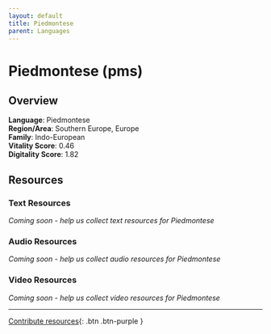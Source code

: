 ```yaml
---
layout: default
title: Piedmontese
parent: Languages
---
```


# Piedmontese (pms)

## Overview

**Language**: Piedmontese  
**Region/Area**: Southern Europe, Europe  
**Family**: Indo-European  
**Vitality Score**: 0.46  
**Digitality Score**: 1.82  

## Resources

### Text Resources
*Coming soon - help us collect text resources for Piedmontese*

### Audio Resources
*Coming soon - help us collect audio resources for Piedmontese*

### Video Resources
*Coming soon - help us collect video resources for Piedmontese*

---

[Contribute resources](https://fairtrain.github.io/){: .btn .btn-purple }
